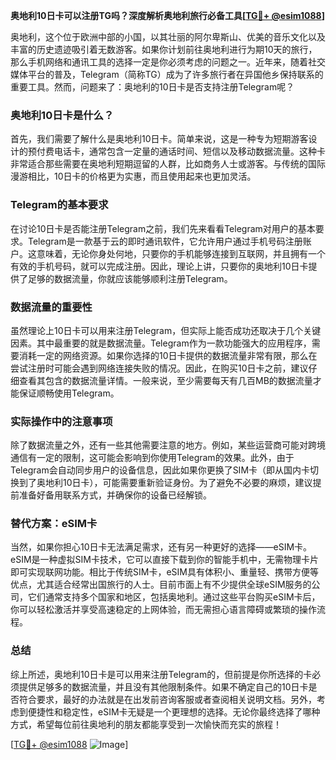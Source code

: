 **奥地利10日卡可以注册TG吗？深度解析奥地利旅行必备工具[[TG💪+ @esim1088](https://t.me/s/esim1088)]**

奥地利，这个位于欧洲中部的小国，以其壮丽的阿尔卑斯山、优美的音乐文化以及丰富的历史遗迹吸引着无数游客。如果你计划前往奥地利进行为期10天的旅行，那么手机网络和通讯工具的选择一定是你必须考虑的问题之一。近年来，随着社交媒体平台的普及，Telegram（简称TG）成为了许多旅行者在异国他乡保持联系的重要工具。然而，问题来了：奥地利的10日卡是否支持注册Telegram呢？

### 奥地利10日卡是什么？

首先，我们需要了解什么是奥地利10日卡。简单来说，这是一种专为短期游客设计的预付费电话卡，通常包含一定量的通话时间、短信以及移动数据流量。这种卡非常适合那些需要在奥地利短期逗留的人群，比如商务人士或游客。与传统的国际漫游相比，10日卡的价格更为实惠，而且使用起来也更加灵活。

### Telegram的基本要求

在讨论10日卡是否能注册Telegram之前，我们先来看看Telegram对用户的基本要求。Telegram是一款基于云的即时通讯软件，它允许用户通过手机号码注册账户。这意味着，无论你身处何地，只要你的手机能够连接到互联网，并且拥有一个有效的手机号码，就可以完成注册。因此，理论上讲，只要你的奥地利10日卡提供了足够的数据流量，你就应该能够顺利注册Telegram。

### 数据流量的重要性

虽然理论上10日卡可以用来注册Telegram，但实际上能否成功还取决于几个关键因素。其中最重要的就是数据流量。Telegram作为一款功能强大的应用程序，需要消耗一定的网络资源。如果你选择的10日卡提供的数据流量非常有限，那么在尝试注册时可能会遇到网络连接失败的情况。因此，在购买10日卡之前，建议仔细查看其包含的数据流量详情。一般来说，至少需要每天有几百MB的数据流量才能保证顺畅使用Telegram。

### 实际操作中的注意事项

除了数据流量之外，还有一些其他需要注意的地方。例如，某些运营商可能对跨境通信有一定的限制，这可能会影响到你使用Telegram的效果。此外，由于Telegram会自动同步用户的设备信息，因此如果你更换了SIM卡（即从国内卡切换到了奥地利10日卡），可能需要重新验证身份。为了避免不必要的麻烦，建议提前准备好备用联系方式，并确保你的设备已经解锁。

### 替代方案：eSIM卡

当然，如果你担心10日卡无法满足需求，还有另一种更好的选择——eSIM卡。eSIM是一种虚拟SIM卡技术，它可以直接下载到你的智能手机中，无需物理卡片即可实现联网功能。相比于传统SIM卡，eSIM具有体积小、重量轻、携带方便等优点，尤其适合经常出国旅行的人士。目前市面上有不少提供全球eSIM服务的公司，它们通常支持多个国家和地区，包括奥地利。通过这些平台购买eSIM卡后，你可以轻松激活并享受高速稳定的上网体验，而无需担心语言障碍或繁琐的操作流程。

### 总结

综上所述，奥地利10日卡是可以用来注册Telegram的，但前提是你所选择的卡必须提供足够多的数据流量，并且没有其他限制条件。如果不确定自己的10日卡是否符合要求，最好的办法就是在出发前咨询客服或者查阅相关说明文档。另外，考虑到便捷性和稳定性，eSIM卡无疑是一个更理想的选择。无论你最终选择了哪种方式，希望每位前往奥地利的朋友都能享受到一次愉快而充实的旅程！

[[TG💪+ @esim1088](https://t.me/s/esim1088) ![Image](https://i.postimg.cc/4NQfJmqS/Snipaste-2025-05-13-00-14-12.png)]